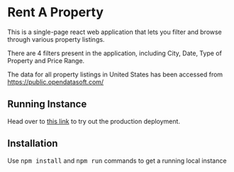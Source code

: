 <h1>Rent A Property</h1>

This is a single-page react web application that lets you filter and browse through various property listings.

There are 4 filters present in the application, including City, Date, Type of Property and Price Range.

The data for all property listings in United States has been accessed from https://public.opendatasoft.com/

<h2>Running Instance</h2>

Head over to <a href="https://rent-a-property-git-master-rakshaygo.vercel.app/">this link</a> to try out the production deployment.

<h2>Installation</h2>
Use <tt>npm install</tt> and <tt>npm run</tt> commands to get a running local instance
